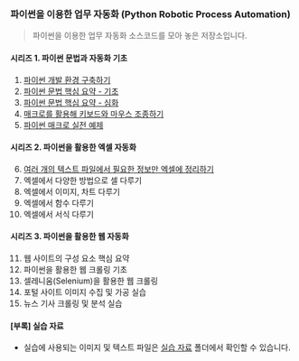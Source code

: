 
### 파이썬을 이용한 업무 자동화 (Python Robotic Process Automation)

> 파이썬을 이용한 업무 자동화 소스코드를 모아 놓은 저장소입니다.

#### 시리즈 1. 파이썬 문법과 자동화 기초

1. [파이썬 개발 환경 구축하기](/1/)
2. [파이썬 문법 핵심 요약 - 기초](/2/)
3. [파이썬 문법 핵심 요약 - 심화](/3/)
4. [매크로를 활용해 키보드와 마우스 조종하기](/4/)
5. [파이썬 매크로 실전 예제](/5/)

#### 시리즈 2. 파이썬을 활용한 엑셀 자동화

6. [여러 개의 텍스트 파일에서 필요한 정보만 엑셀에 정리하기](/6/)
7. 엑셀에서 다양한 방법으로 셀 다루기
8. 엑셀에서 이미지, 차트 다루기
9. 엑셀에서 함수 다루기
10. 엑셀에서 서식 다루기

#### 시리즈 3. 파이썬을 활용한 웹 자동화

11. 웹 사이트의 구성 요소 핵심 요약
12. 파이썬을 활용한 웹 크롤링 기초
13. 셀레니움(Selenium)을 활용한 웹 크롤링
14. 포털 사이트 이미지 수집 및 가공 실습
15. 뉴스 기사 크롤링 및 분석 실습

#### [부록] 실습 자료

* 실습에 사용되는 이미지 및 텍스트 파일은 [실습 자료](/resources/) 폴더에서 확인할 수 있습니다.
